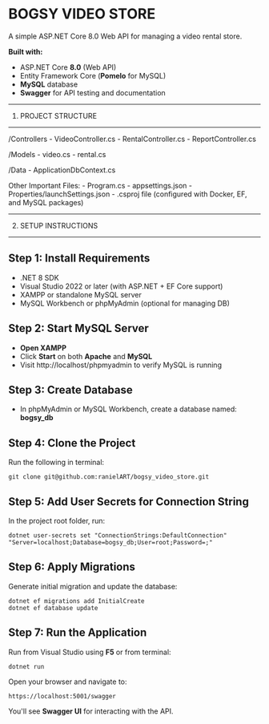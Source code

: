 BOGSY VIDEO STORE
==========================
A simple ASP.NET Core 8.0 Web API for managing a video rental store.

**Built with:**
- ASP.NET Core **8.0** (Web API)
- Entity Framework Core (**Pomelo** for MySQL)
- **MySQL** database
- **Swagger** for API testing and documentation

-------------------------------------------------------
1. PROJECT STRUCTURE
-------------------------------------------------------

/Controllers
    - VideoController.cs
    - RentalController.cs
    - ReportController.cs

/Models
    - video.cs
    - rental.cs

/Data
    - ApplicationDbContext.cs

Other Important Files:
    - Program.cs
    - appsettings.json
    - Properties/launchSettings.json
    - .csproj file (configured with Docker, EF, and MySQL packages)

-------------------------------------------------------
2. SETUP INSTRUCTIONS
-------------------------------------------------------

**Step 1: Install Requirements**
-----------------------------------
- .NET 8 SDK
- Visual Studio 2022 or later (with ASP.NET + EF Core support)
- XAMPP or standalone MySQL server
- MySQL Workbench or phpMyAdmin (optional for managing DB)

**Step 2: Start MySQL Server**
-----------------------------------
- **Open XAMPP**
- Click **Start** on both **Apache** and **MySQL**
- Visit http://localhost/phpmyadmin to verify MySQL is running

**Step 3: Create Database**
-----------------------------------
- In phpMyAdmin or MySQL Workbench, create a database named:
    **bogsy_db**

**Step 4: Clone the Project**
-----------------------------------
Run the following in terminal:

    git clone git@github.com:ranielART/bogsy_video_store.git

**Step 5: Add User Secrets for Connection String**
----------------------------------------------------
In the project root folder, run:

    dotnet user-secrets set "ConnectionStrings:DefaultConnection" "Server=localhost;Database=bogsy_db;User=root;Password=;"

**Step 6: Apply Migrations**
-------------------------------
Generate initial migration and update the database:

    dotnet ef migrations add InitialCreate
    dotnet ef database update

**Step 7: Run the Application**
-----------------------------------
Run from Visual Studio using **F5** or from terminal:

    dotnet run

Open your browser and navigate to:

    https://localhost:5001/swagger

You'll see **Swagger UI** for interacting with the API.

